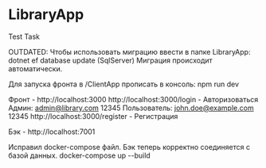 # LibraryApp 
Test Task

OUTDATED: Чтобы использовать миграцию ввести в папке LibraryApp:
dotnet ef database update 
(SqlServer)
Миграция происходит автоматически.

Для запуска фронта в /ClientApp прописать в консоль:
npm run dev

Фронт - http://localhost:3000
        http://localhost:3000/login - Авторизоваться 
            Админ: admin@library.com 
                   12345 
            Пользователь: john.doe@example.com 
                          12345 
        http://localhost:3000/register - Регистрация 
        
        
Бэк - http://localhost:7001

Исправил docker-compose файл. Бэк теперь корректно соединяется с базой данных.
docker-compose up --build
